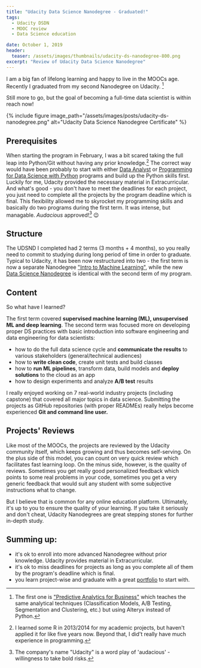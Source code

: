 ```yaml
---
title: "Udacity Data Science Nanodegree - Graduated!"
tags:
  - Udacity DSDN
  - MOOC review
  - Data Science education

date: October 1, 2019
header:
  teaser: /assets/images/thumbnails/udacity-ds-nanodegree-800.png
excerpt: "Review of Udacity Data Science Nanodegree"
---
```


I am a big fan of lifelong learning and happy to live in the MOOCs age. Recently I graduated from my second Nanodegree on Udacity. [^ft1] 

Still more to go, but the goal of becoming a full-time data scientist is within reach now! 


{% include figure image_path="/assets/images/posts/udacity-ds-nanodegree.png" alt="Udacity Data Science Nanodegree Certificate" %}


## Prerequisites

When starting the program in February, I was a bit scared taking the full leap into Python/Git without having any prior knowledge.[^ft2] The correct way would have been probably to start with either [Data Analyst](https://www.udacity.com/course/data-analyst-nanodegree--nd002) or [Programming for Data Science with Python](https://www.udacity.com/course/programming-for-data-science-nanodegree--nd104) programs and build up the Python skills first. Luckily for me, Udacity provided the necessary material in Extracurricular. And what's good - you don't have to meet the deadlines for each project, you just need to complete all the projects by the program deadline which is final. This flexibility allowed me to skyrocket my programming skills and basically do two programs during the first term. It was intense, but managable. _Audacious_ approved![^ft3] 😉 

## Structure

The UDSND I completed had 2 terms (3 months + 4 months), so you really need to commit to studying during long period of time in order to graduate. Typical to Udacity, it has been now restructured into two - the first term is now a separate Nanodegree ["Intro to Machine Learning"](https://www.udacity.com/course/intro-to-machine-learning-nanodegree--nd229), while the new [Data Science Nanodegree](https://www.udacity.com/course/data-scientist-nanodegree--nd025) is identical with the second term of my program. 


## Content
So what have I learned? 

The first term covered **supervised machine learning (ML), unsupervised ML and deep learning**. The second term was focused more on developing proper DS practices with basic introduction into software engineering and data engineering for data scientists:
-  how to do the full data science cycle and **communicate the results** to various stakeholders (general/technical audiences)
-  how to **write clean code**, create unit tests and build classes
-  how to **run ML pipelines**, transform data, build models and **deploy solutions** to the cloud as an app
-  how to design experiments and analyze **A/B test** results 

I really enjoyed working on 7 real-world industry projects (including capstone) that covered all major topics in data science. Submitting the projects as GitHub repositories (with proper READMEs) really helps become experienced **Git and command line user.** 

## Projects' Reviews
Like most of the MOOCs, the projects are reviewed by the Udacity community itself, which keeps growing and thus becomes self-serving. On the plus side of this model, you can count on very quick review which facilitates fast learning loop. On the minus side, however, is the quality of reviews. Sometimes you get really good personalized feedback which points to some real problems in your code, sometimes you get a very generic feedback that would suit any student with some subjective instructions what to change. 

But I believe that is common for any online education platform. Ultimately, it's up to you to ensure the quality of your learning. If you 
take it seriously and don't cheat, Udacity Nanodegrees are great stepping stones for further in-depth study.

## Summing up:
- it's ok to enroll into more advanced Nanodegree without prior knowledge. Udacity provides material in Extracurricular. 
- it's ok to miss deadlines for projects as long as you complete all of them by the program's deadline which is final.
- you learn project-wise and graduate with a great [portfolio](/portfolio) to start with.








[^ft1]: The first one is ["Predictive Analytics for Business"](https://www.udacity.com/course/predictive-analytics-for-business-nanodegree--nd008) which teaches the same analytical techniques (Classification Models, A/B Testing, Segmentation and Clustering, etc.) but using Alteryx instead of Python.
[^ft2]: I learned some R in 2013/2014 for my academic projects, but haven't applied it for like five years now. Beyond that, I did't really have much experience in programming. 
[^ft3]: The company's name "Udacity" is a word play of 'audacious' - willingness to take bold risks.